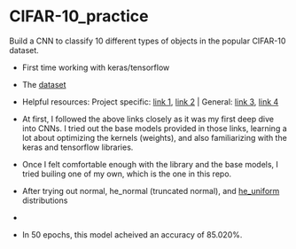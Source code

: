 # CIFAR-10_practice
Build a CNN to classify 10 different types of objects in the popular CIFAR-10 dataset.
- First time working with keras/tensorflow
- The [dataset](https://www.cs.toronto.edu/~kriz/cifar.html)
- Helpful resources: Project specific:   [link 1](https://machinelearningmastery.com/how-to-develop-a-cnn-from-scratch-for-cifar-10-photo-classification/), 
                                         [link 2](https://data-flair.training/blogs/image-classification-deep-learning-project-python-keras/) |
                     General:   [link 3](https://www.tensorflow.org/api_docs/python/tf/keras),
                                [link 4](https://towardsdatascience.com/the-most-intuitive-and-easiest-guide-for-convolutional-neural-network-3607be47480)

- At first, I followed the above links closely as it was my first deep dive into CNNs. I tried out the base models provided in those links, learning a lot about optimizing the kernels (weights), and also familiarizing with the keras and tensorflow libraries. 
- Once I felt comfortable enough with the library and the base models, I tried builing one of my own, which is the one in this repo. 
- After trying out normal, he_normal (truncated normal), and [he_uniform](https://www.tensorflow.org/api_docs/python/tf/keras/initializers/HeUniform) distributions 
- 
- In 50 epochs, this model acheived an accuracy of 85.020%.

